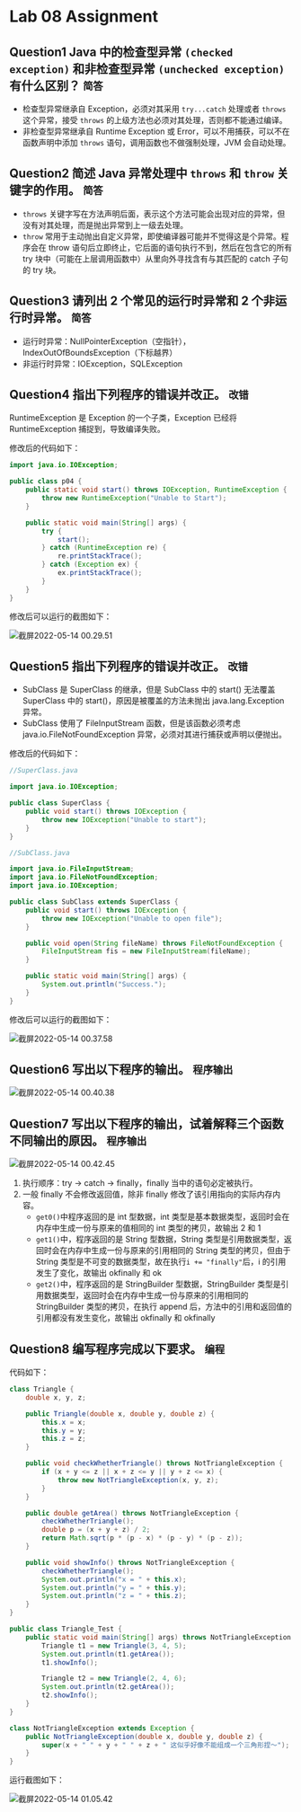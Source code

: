 # Lab 08 Assignment

## Question1 Java 中的检查型异常 `(checked exception)` 和非检查型异常 `(unchecked exception)` 有什么区别？ `简答`

- 检查型异常继承自 Exception，必须对其采用 `try...catch` 处理或者 `throws` 这个异常，接受 `throws` 的上级方法也必须对其处理，否则都不能通过编译。
- 非检查型异常继承自 Runtime Exception 或 Error，可以不用捕获，可以不在函数声明中添加 `throws` 语句，调用函数也不做强制处理，JVM 会自动处理。

## Question2 简述 Java 异常处理中 `throws` 和 `throw` 关键字的作用。 `简答`

- `throws` 关键字写在方法声明后面，表示这个方法可能会出现对应的异常，但没有对其处理，而是抛出异常到上一级去处理。
- `throw` 常用于主动抛出自定义异常，即使编译器可能并不觉得这是个异常。程序会在 throw 语句后立即终止，它后面的语句执行不到，然后在包含它的所有 try 块中（可能在上层调用函数中）从里向外寻找含有与其匹配的 catch 子句的 try 块。

## Question3 请列出 2 个常见的运行时异常和 2 个非运行时异常。 `简答`

- 运行时异常：NullPointerException（空指针），IndexOutOfBoundsException（下标越界）
- 非运行时异常：IOException，SQLException

## Question4 指出下列程序的错误并改正。 `改错`

RuntimeException 是 Exception 的一个子类，Exception 已经将 RuntimeException 捕捉到，导致编译失败。

修改后的代码如下：

```java
import java.io.IOException;

public class p04 {
    public static void start() throws IOException, RuntimeException {
        throw new RuntimeException("Unable to Start");
    }

    public static void main(String[] args) {
        try {
            start();
        } catch (RuntimeException re) {
            re.printStackTrace();
        } catch (Exception ex) {
            ex.printStackTrace();
        }
    }
}
```

修改后可以运行的截图如下：

![截屏2022-05-14 00.29.51](https://raw.githubusercontent.com/hjc-owo/hjc-owo.github.io/img/202205140031846.png)

## Question5 指出下列程序的错误并改正。 `改错`

- SubClass 是 SuperClass 的继承，但是 SubClass 中的 start() 无法覆盖 SuperClass 中的 start()，原因是被覆盖的方法未抛出 java.lang.Exception 异常。
- SubClass 使用了 FileInputStream 函数，但是该函数必须考虑 java.io.FileNotFoundException 异常，必须对其进行捕获或声明以便抛出。

修改后的代码如下：

```java
//SuperClass.java

import java.io.IOException;

public class SuperClass {
    public void start() throws IOException {
        throw new IOException("Unable to start");
    }
}

//SubClass.java

import java.io.FileInputStream;
import java.io.FileNotFoundException;
import java.io.IOException;

public class SubClass extends SuperClass {
    public void start() throws IOException {
        throw new IOException("Unable to open file");
    }

    public void open(String fileName) throws FileNotFoundException {
        FileInputStream fis = new FileInputStream(fileName);
    }

    public static void main(String[] args) {
        System.out.println("Success.");
    }
}
```

修改后可以运行的截图如下：

![截屏2022-05-14 00.37.58](https://raw.githubusercontent.com/hjc-owo/hjc-owo.github.io/img/202205140039910.png)

## Question6 写出以下程序的输出。 `程序输出`

![截屏2022-05-14 00.40.38](https://raw.githubusercontent.com/hjc-owo/hjc-owo.github.io/img/202205140041722.png)

## Question7 写出以下程序的输出，试着解释三个函数不同输出的原因。 `程序输出`

![截屏2022-05-14 00.42.45](https://raw.githubusercontent.com/hjc-owo/hjc-owo.github.io/img/202205140043392.png)

1. 执行顺序：try -> catch -> finally，finally 当中的语句必定被执行。
2. 一般 finally 不会修改返回值，除非 finally 修改了该引用指向的实际内存内容。
   - `get0()`中程序返回的是 int 型数据，int 类型是基本数据类型，返回时会在内存中生成一份与原来的值相同的 int 类型的拷贝，故输出 2 和 1
   - `get1()`中，程序返回的是 String 型数据，String 类型是引用数据类型，返回时会在内存中生成一份与原来的引用相同的 String 类型的拷贝，但由于 String 类型是不可变的数据类型，故在执行`i += "finally"`后，i 的引用发生了变化，故输出 okfinally 和 ok
   - `get2()`中，程序返回的是 StringBuilder 型数据，StringBuilder 类型是引用数据类型，返回时会在内存中生成一份与原来的引用相同的 StringBuilder 类型的拷贝，在执行 append 后，方法中的引用和返回值的引用都没有发生变化，故输出 okfinally 和 okfinally

## Question8 编写程序完成以下要求。 `编程`

代码如下：

```java
class Triangle {
    double x, y, z;

    public Triangle(double x, double y, double z) {
        this.x = x;
        this.y = y;
        this.z = z;
    }

    public void checkWhetherTriangle() throws NotTriangleException {
        if (x + y <= z || x + z <= y || y + z <= x) {
            throw new NotTriangleException(x, y, z);
        }
    }

    public double getArea() throws NotTriangleException {
        checkWhetherTriangle();
        double p = (x + y + z) / 2;
        return Math.sqrt(p * (p - x) * (p - y) * (p - z));
    }

    public void showInfo() throws NotTriangleException {
        checkWhetherTriangle();
        System.out.println("x = " + this.x);
        System.out.println("y = " + this.y);
        System.out.println("z = " + this.z);
    }
}

public class Triangle_Test {
    public static void main(String[] args) throws NotTriangleException {
        Triangle t1 = new Triangle(3, 4, 5);
        System.out.println(t1.getArea());
        t1.showInfo();

        Triangle t2 = new Triangle(2, 4, 6);
        System.out.println(t2.getArea());
        t2.showInfo();
    }
}

class NotTriangleException extends Exception {
    public NotTriangleException(double x, double y, double z) {
        super(x + " " + y + " " + z + " 这似乎好像不能组成一个三角形捏～");
    }
}
```

运行截图如下：

![截屏2022-05-14 01.05.42](https://raw.githubusercontent.com/hjc-owo/hjc-owo.github.io/img/202205140105657.png)
